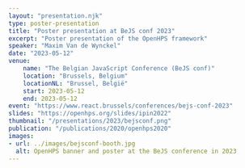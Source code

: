```yaml
---
layout: "presentation.njk"
type: poster-presentation
title: "Poster presentation at BeJS conf 2023"
excerpt: "Poster presentation of the OpenHPS framework"
speaker: "Maxim Van de Wynckel"
date: "2023-05-12"
venue:
    name: "The Belgian JavaScript Conference (BeJS conf)"
    location: "Brussels, Belgium"
    locationNL: "Brussel, België"
    start: 2023-05-12
    end: 2023-05-12
event: "https://www.react.brussels/conferences/bejs-conf-2023"
slides: "https://openhps.org/slides/ipin2022"
thumbnail: "/presentations/2023/bejsconf.png"
publication: "/publications/2020/openhps2020"
images:
- url: ../images/bejsconf-booth.jpg
  alt: OpenHPS banner and poster at the BeJS conference in 2023
---
```


